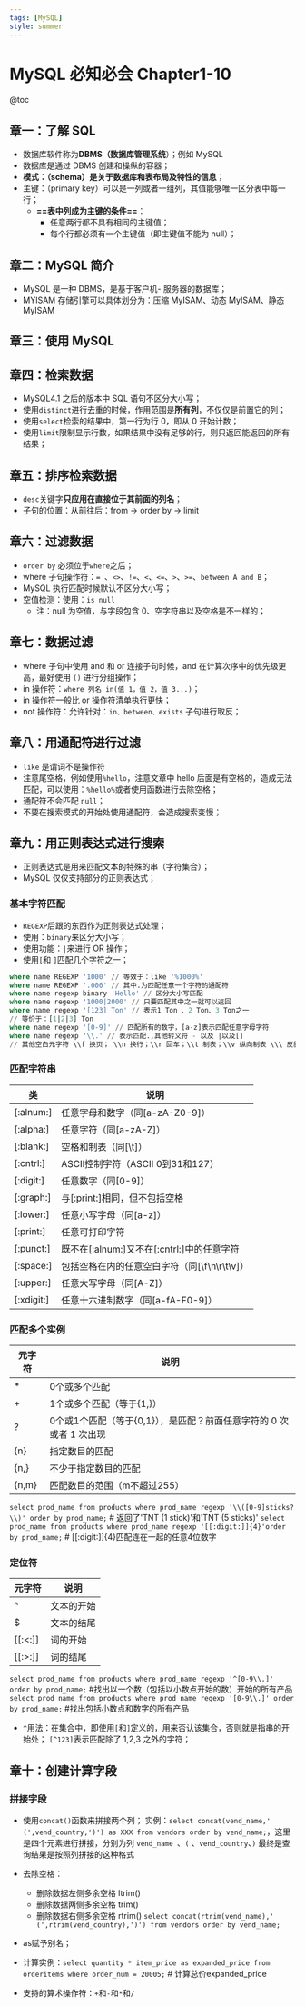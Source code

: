 ```yaml
---
tags: [MySQL]
style: summer
---
```


# MySQL 必知必会 Chapter1-10

@toc

## 章一：了解 SQL

- 数据库软件称为**DBMS（数据库管理系统**）；例如 MySQL
- 数据库是通过 DBMS 创建和操纵的容器；
- **模式：（schema）是关于数据库和表布局及特性的信息**；
- 主键：（primary key）可以是一列或者一组列，其值能够唯一区分表中每一行；
  - **==表中列成为主键的条件==**：
    - 任意两行都不具有相同的主键值；
    - 每个行都必须有一个主键值（即主键值不能为 null）；


## 章二：MySQL 简介

- MySQL 是一种 DBMS，是基于客户机- 服务器的数据库；
- MYISAM 存储引擎可以具体划分为：压缩 MyISAM、动态 MyISAM、静态 MyISAM

## 章三：使用 MySQL

## 章四：检索数据
- MySQL4.1 之后的版本中 SQL 语句不区分大小写；
- 使用`distinct`进行去重的时候，作用范围是**所有列**，不仅仅是前置它的列；
- 使用`select`检索的结果中，第一行为行 0，即从 0 开始计数；
- 使用`limit`限制显示行数，如果结果中没有足够的行，则只返回能返回的所有结果；

## 章五：排序检索数据
- `desc`关键字**只应用在直接位于其前面的列名**；
- 子句的位置：从前往后：from -> order by -> limit

## 章六：过滤数据
- `order by` 必须位于`where`之后；
- where 子句操作符：`= `、`<>`、`!=`、`<`、`<=`、`>`、`>=`、`between A and B`；
- MySQL 执行匹配时候默认不区分大小写；
- 空值检测：使用：`is null`
  - 注：null 为空值，与字段包含 0、空字符串以及空格是不一样的；

## 章七：数据过滤
- where 子句中使用 and 和 or 连接子句时候，and 在计算次序中的优先级更高，最好使用 `()` 进行分组操作；
- in 操作符：`where 列名 in(值 1，值 2，值 3...)`；
- in 操作符一般比 or 操作符清单执行更快；
- not 操作符：允许针对：`in、between、exists` 子句进行取反；

## 章八：用通配符进行过滤

- `like` 是谓词不是操作符
- 注意尾空格，例如使用`%hello`，注意文章中 hello 后面是有空格的，造成无法匹配，可以使用：`%hello%`或者使用函数进行去除空格；
- 通配符不会匹配 `null`；
- 不要在搜索模式的开始处使用通配符，会造成搜索变慢；


## 章九：用正则表达式进行搜索

- 正则表达式是用来匹配文本的特殊的串（字符集合）；
- MySQL 仅仅支持部分的正则表达式；

### 基本字符匹配
- `REGEXP`后跟的东西作为正则表达式处理；
- 使用：`binary`来区分大小写；
- 使用功能：`|`来进行 OR 操作；
- 使用`[`和 `]`匹配几个字符之一；
```sql
where name REGEXP '1000' // 等效于：like '%1000%'
where name REGEXP '.000' // 其中.为匹配任意一个字符的通配符
where name regexp binary 'Hello' // 区分大小写匹配
where name regexp '1000|2000' // 只要匹配其中之一就可以返回
where name regexp '[123] Ton' // 表示1 Ton 、2 Ton、3 Ton之一
// 等价于：[1|2|3] Ton
where name regexp '[0-9]' // 匹配所有的数字，[a-z]表示匹配任意字母字符
where name regexp '\\.' // 表示匹配.,其他转义符 - 以及 |以及[]
// 其他空白元字符 \\f 换页； \\n 换行；\\r 回车；\\t 制表；\\v 纵向制表 \\\ 反斜杠\本身；
```

### 匹配字符串
|类| 说明|
|---|---|
 [:alnum:]  |  任意字母和数字（同[a-zA-Z0-9]）  
 [:alpha:]   | 任意字符（同[a-zA-Z]） 
 [:blank:]   | 空格和制表（同[\\t]） 
 [:cntrl:]   | ASCII控制字符（ASCII 0到31和127） 
 [:digit:]   | 任意数字（同[0-9]） 
 [:graph:]  |  与[:print:]相同，但不包括空格 
 [:lower:]   | 任意小写字母（同[a-z]） 
 [:print:]  |  任意可打印字符 
 [:punct:]  |  既不在[:alnum:]又不在[:cntrl:]中的任意字符 
 [:space:]  |  包括空格在内的任意空白字符（同[\\f\\n\\r\\t\\v]） 
 [:upper:]  |  任意大写字母（同[A-Z]） 
 [:xdigit:]   | 任意十六进制数字（同[a-fA-F0-9]）

### 匹配多个实例
|元字符| 说明 |
|---|---|
|*  |     0个或多个匹配 |
|+  |      1个或多个匹配（等于{1,}）
|?   |   0个或1个匹配（等于{0,1}），是匹配？前面任意字符的 0 次或者 1 次出现
|{n}  |     指定数目的匹配 
|{n,} |   不少于指定数目的匹配
|{n,m} |  匹配数目的范围（m不超过255）
`select prod_name from products where prod_name regexp '\\([0-9]sticks?\\)' order by prod_name;`  # 返回了'TNT (1 stick)'和'TNT (5 sticks)'
`select prod_name from products where prod_name regexp '[[:digit:]]{4}'order by prod_name;`  # [[:digit:]]{4}匹配连在一起的任意4位数字

### 定位符
|元字符 | 说明
|---|---|
^  | 文本的开始 
$    |   文本的结尾 
[[:<:]]     |   词的开始 
[[:>:]]      |  词的结尾
`select prod_name from products where prod_name regexp '^[0-9\\.]' order by prod_name;` #找出以一个数（包括以小数点开始的数）开始的所有产品
`select prod_name from products where prod_name regexp '[0-9\\.]' order by prod_name;`  #找出包括小数点和数字的所有产品

- `^`用法：在集合中，即使用`[`和`]`定义的，用来否认该集合，否则就是指串的开始处； `[^123]`表示匹配除了 1,2,3 之外的字符；

## 章十：创建计算字段

### 拼接字段
- 使用`concat()`函数来拼接两个列；
实例：`select concat(vend_name,' (',vend_country,')') as XXX from vendors order by vend_name;`，这里是四个元素进行拼接，分别为列 `vend_name `、`(` 、`vend_country`、`)`
最终是查询结果是按照列拼接的这种格式

- 去除空格：
  - 删除数据左侧多余空格 ltrim()
  - 删除数据两侧多余空格 trim()
  - 删除数据右侧多余空格 rtrim()
`select concat(rtrim(vend_name),' (',rtrim(vend_country),')') from vendors order by vend_name; `
- as赋予别名；
- 计算实例：`select quantity * item_price as expanded_price from orderitems where order_num = 20005;`  # 计算总价expanded_price
- 支持的算术操作符：`+`和`-`和`*`和`/`

